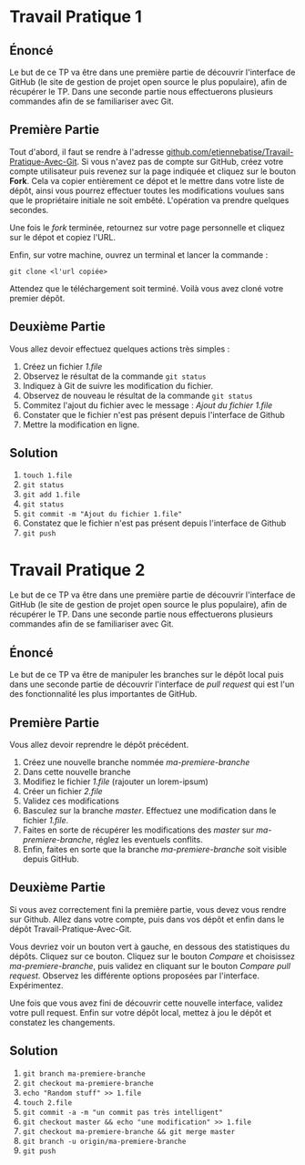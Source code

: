# Travail Pratique 1

## Énoncé

Le but de ce TP va être dans une première partie de découvrir l'interface de GitHub (le site de gestion de projet open source le plus populaire), afin de récupérer le TP. Dans une seconde partie nous effectuerons plusieurs commandes afin de se familiariser avec Git.

## Première Partie
Tout d'abord, il faut se rendre à l'adresse [github.com/etiennebatise/Travail-Pratique-Avec-Git](http://github.com/etiennebatise/Travail-Pratique-Avec-Git). Si vous n'avez pas de compte sur GitHub, créez votre compte utilisateur puis revenez sur la page indiquée et cliquez sur le bouton **Fork**. Cela va copier entièrement ce dépot et le mettre dans votre liste de dépôt, ainsi vous pourrez effectuer toutes les modifications voulues sans que le propriétaire initiale ne soit embêté. L'opération va prendre quelques secondes.

Une fois le _fork_ terminée, retournez sur votre page personnelle et cliquez sur le dépot et copiez l'URL. 

Enfin, sur votre machine, ouvrez un terminal et lancer la commande :

```
git clone <l'url copiée>
```

Attendez que le téléchargement soit terminé. Voilà vous avez cloné votre premier dépôt. 


## Deuxième Partie
Vous allez devoir effectuez quelques actions très simples :

1. Créez un fichier _1.file_
2. Observez le résultat de la commande `git status`
3. Indiquez à Git de suivre les modification du fichier.  
4. Observez de nouveau le résultat de la commande `git status`
5. Commitez l'ajout du fichier avec le message :
    _Ajout du fichier 1.file_
6. Constater que le fichier n'est pas présent depuis l'interface de Github
7. Mettre la modification en ligne.


## Solution
1. `touch 1.file`
2. `git status`
3. `git add 1.file`
4. `git status`
5. `git commit -m "Ajout du fichier 1.file"`
6. Constatez que le fichier n'est pas présent depuis l'interface de Github
7. `git push`


# Travail Pratique 2
Le but de ce TP va être dans une première partie de découvrir l'interface de GitHub (le site de gestion de projet open source le plus populaire), afin de récupérer le TP. Dans une seconde partie nous effectuerons plusieurs commandes afin de se familiariser avec Git.

## Énoncé
Le but de ce TP va être de manipuler les branches sur le dépôt local puis dans une seconde partie de découvrir l'interface de _pull request_ qui est l'un des fonctionnalité les plus importantes de GitHub.

## Première Partie
Vous allez devoir reprendre le dépôt précédent. 

1. Créez une nouvelle branche nommée _ma-premiere-branche_
2. Dans cette nouvelle branche 
3. Modifiez le fichier _1.file_ (rajouter un lorem-ipsum)
4. Créer un fichier _2.file_
5. Validez ces modifications
6. Basculez sur la branche _master_. Effectuez une modification dans le fichier _1.file_. 
7. Faites en sorte de récupérer les modifications des _master_ sur _ma-premiere-branche_, réglez les eventuels conflits.
8. Enfin, faites en sorte que la branche _ma-premiere-branche_ soit visible depuis GitHub.

## Deuxième Partie
Si vous avez correctement fini la première partie, vous devez vous rendre sur Github. Allez dans votre compte, puis dans vos dépôt et enfin dans le dépôt Travail-Pratique-Avec-Git.

Vous devriez voir un bouton vert à gauche, en dessous des statistiques du dépôts. Cliquez sur ce bouton. Cliquez sur le bouton _Compare_ et choisissez _ma-premiere-branche_, puis validez en cliquant sur le bouton _Compare pull request_. Observez les différente options proposées par l'interface. Expérimentez.

Une fois que vous avez fini de découvrir cette nouvelle interface, validez votre pull request. Enfin sur votre dépôt local, mettez à jou le dépôt et constatez les changements.

## Solution
1. `git branch ma-premiere-branche`
2. `git checkout ma-premiere-branche`
3. `echo "Random stuff" >> 1.file`
4. `touch 2.file`
5. `git commit -a -m "un commit pas très intelligent"`
6. `git checkout master && echo "une modification" >> 1.file`
7. `git checkout ma-premiere-branche && git merge master`
8. `git branch -u origin/ma-premiere-branche`
9. `git push`

